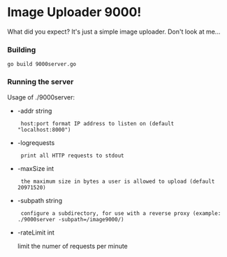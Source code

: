 # Image Uploader 9000!

What did you expect? It's just a simple image uploader. Don't look at me...

### Building

`
go build 9000server.go
`
### Running the server

Usage of ./9000server:

-  -addr string

    	host:port format IP address to listen on (default "localhost:8000")

-  -logrequests

    	print all HTTP requests to stdout

-  -maxSize int

    	the maximum size in bytes a user is allowed to upload (default 20971520)

-  -subpath string

    	configure a subdirectory, for use with a reverse proxy (example: ./9000server -subpath=/image9000/)

- -rateLimit int

	limit the numer of requests per minute
